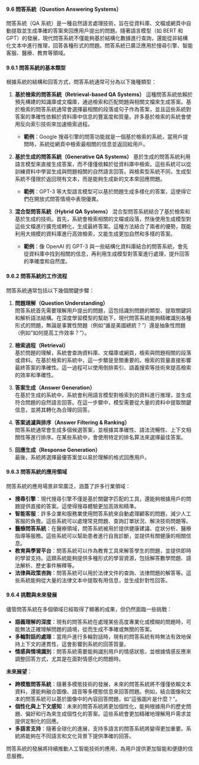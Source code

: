 #### **9.6 問答系統（Question Answering Systems）**

問答系統（QA 系統）是一種自然語言處理技術，旨在從資料庫、文檔或網頁中自動提取並生成準確的答案來回應用戶提出的問題。隨著語言模型（如 BERT 和 GPT）的發展，現代問答系統不僅能夠基於結構化數據進行查詢，還能從非結構化文本中進行推理，回答各種形式的問題。問答系統已廣泛應用於搜尋引擎、智能客服、醫療、教育等領域。

#### **9.6.1 問答系統的基本類型**

根據系統的結構和回答方式，問答系統通常可分為以下幾種類型：

1. **基於檢索的問答系統（Retrieval-based QA Systems）**
   這種問答系統依賴於預先構建的知識庫或文檔庫，通過檢索和匹配問題與相關文檔來生成答案。基於檢索的問答系統通常會選擇最相關的段落或句子作為答案，並且這些系統對答案的準確性依賴於資料庫中信息的豐富度和質量。許多基於檢索的系統會使用反向索引技術來加速檢索過程。

   - **範例**：Google 搜尋引擎的問答功能就是一個基於檢索的系統，當用戶提問時，系統從網頁中檢索最相關的信息並返回給用戶。

2. **基於生成的問答系統（Generative QA Systems）**
   基於生成的問答系統利用語言模型來直接生成答案，而不僅僅依賴於從資料庫中檢索。這些系統可以從訓練資料中學習生成與問題相關的自然語言回答。與檢索型系統不同，生成型系統不僅限於返回現有文本，而是能夠生成新的文本來回應問題。

   - **範例**：GPT-3 等大型語言模型可以基於問題生成多樣化的答案，這使得它們在開放式問答情境中表現優異。

3. **混合型問答系統（Hybrid QA Systems）**
   混合型問答系統結合了基於檢索和基於生成的技術。首先，系統會檢索相關的文檔或段落，然後使用生成模型對這些文檔進行擴充或轉化，生成最終答案。這種方法結合了兩者的優勢，既能利用大規模的資料庫進行高效檢索，又能生成更加自然和多樣的答案。

   - **範例**：像 OpenAI 的 GPT-3 與一些結構化資料庫結合的問答系統，會先從資料庫中找到相關的信息，再利用生成模型對答案進行處理，提升回答的準確度和自然度。

#### **9.6.2 問答系統的工作流程**

問答系統通常包括以下幾個關鍵步驟：

1. **問題理解（Question Understanding）**  
   問答系統首先需要理解用戶提出的問題，這包括識別問題的類型、提取關鍵詞和解析語法結構。在深度學習模型的幫助下，現代問答系統能夠精確識別各種形式的問題，無論是事實性問題（例如“誰是美國總統？”）還是抽象性問題（例如“如何提高工作效率？”）。

2. **檢索過程（Retrieval）**  
   基於問題的理解，系統會查詢資料庫、文檔庫或網頁，檢索與問題相關的段落或資料。在基於檢索的系統中，這一步驟是至關重要的。檢索的質量直接影響最終答案的準確性。這一過程可以使用倒排索引、語義搜索等技術來提高檢索的效率和準確性。

3. **答案生成（Answer Generation）**  
   在基於生成的系統中，系統會利用語言模型對檢索到的資料進行推理，並生成符合問題的自然語言回答。在這一步驟中，模型需要從大量的資料中提取關鍵信息，並將其轉化為合理的回答。

4. **答案過濾與排序（Answer Filtering & Ranking）**  
   問答系統通常會生成多個候選答案，並根據其準確性、語法流暢性、上下文相關性等進行排序。在某些系統中，會使用特定的排名算法來選擇最佳答案。

5. **回應生成（Response Generation）**  
   最後，系統將選擇最優答案並以易於理解的格式回應用戶。

#### **9.6.3 問答系統的應用領域**

問答系統的應用場景非常廣泛，涵蓋了許多行業領域：

- **搜尋引擎**：現代搜尋引擎不僅是基於關鍵字匹配的工具，還能夠根據用戶的問題提供直接的答案。這使得搜尋體驗更加高效和精準。
- **智能客服**：許多企業和服務業使用問答系統來自動處理顧客的問題，減少人工客服的負擔。這些系統可以處理常見問題、查詢訂單狀況、解決技術問題等。
- **醫療問答系統**：在醫療領域，問答系統被用於提供健康建議、症狀分析、醫療指導等服務。這些系統可以幫助患者進行自我診斷，並提供有關健康的相關信息。
- **教育與學習平台**：問答系統可以作為教育工具來解答學生的問題，並提供即時的學習支持。這類系統能夠提供多種形式的學習資源，包括解答數學問題、語法解析、歷史事件解釋等。
- **法律與政策咨詢**：問答系統可以用於法律文件的查詢、法律問題的解答等。這些系統能夠從大量的法律文本中提取有用信息，並生成針對性回答。

#### **9.6.4 挑戰與未來發展**

儘管問答系統在多個領域已經取得了顯著的成果，但仍然面臨一些挑戰：

- **語義理解的深度**：現有的問答系統在處理某些高度專業化或模糊的問題時，可能無法正確理解問題的語境，從而生成不準確或無關的答案。
- **多輪對話的處理**：當用戶進行多輪對話時，現有的問答系統有時無法有效地保持上下文的連貫性，這會影響到系統的回答質量。
- **情感與情境識別**：問答系統需要能夠識別用戶的情感狀態，並根據情感反應來調整回答方式，尤其是在面對情感化的問題時。

**未來展望**：
- **跨模態問答系統**：隨著多模態技術的發展，未來的問答系統將不僅僅依賴文本資料，還能夠融合圖像、語音等多模態信息來回答問題。例如，結合圖像和文本的問答系統可以基於圖像中的內容回答問題，如“這張圖片是什麼？”。
- **個性化與上下文感知**：未來的問答系統將更加個性化，能夠根據用戶的歷史問題、偏好和行為來生成個性化的答案。這些系統會更加精確地理解用戶需求並提供定制化的回應。
- **多語言支持**：隨著全球化的進展，支持多語言的問答系統將變得更加重要。系統將能夠在不同語言和文化背景下提供準確的回答。

問答系統的發展將持續推動人工智能技術的應用，為用戶提供更加智能和便捷的信息服務。